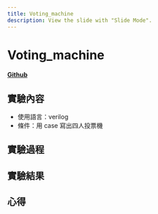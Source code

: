 ```yaml
---
title: Voting_machine
description: View the slide with "Slide Mode".
---
```

# Voting_machine
#### [Github](https://github.com/KAEDEKUKKI/voting_machine)
## 實驗內容
- 使用語言：verilog
- 條件：用 case 寫出四人投票機
## 實驗過程
## 實驗結果
## 心得
